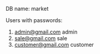 DB name: market

Users with passwords:
1. admin@gmail.com admin
2. sale@gmail.com sale
3. customer@gmail.com customer

